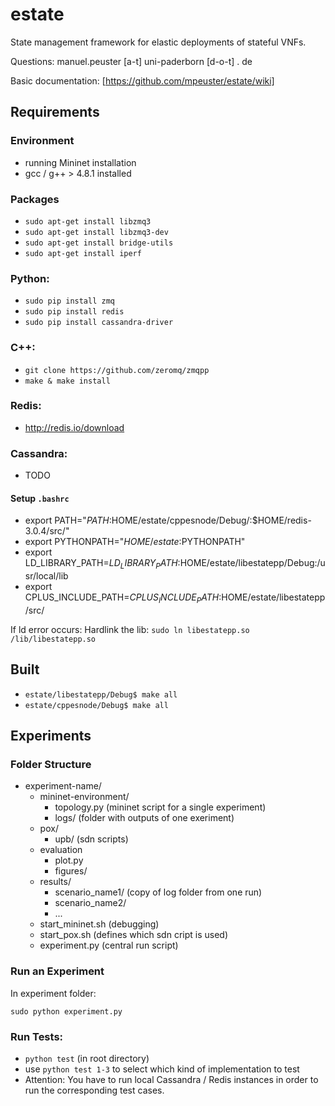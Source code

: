 # estate
State management framework for elastic deployments of stateful VNFs.

Questions: manuel.peuster [a-t] uni-paderborn [d-o-t] . de

Basic documentation: [https://github.com/mpeuster/estate/wiki]

## Requirements

### Environment
* running Mininet installation
* gcc / g++ > 4.8.1 installed

### Packages
* `sudo apt-get install libzmq3`
* `sudo apt-get install libzmq3-dev`
* `sudo apt-get install bridge-utils`
* `sudo apt-get install iperf`

### Python:
* `sudo pip install zmq`
* `sudo pip install redis`
* `sudo pip install cassandra-driver`

### C++:
* `git clone https://github.com/zeromq/zmqpp`
 * `make & make install`

### Redis:
* http://redis.io/download

### Cassandra:
* TODO


#### Setup `.bashrc`
* export PATH="$PATH:$HOME/estate/cppesnode/Debug/:$HOME/redis-3.0.4/src/"
* export PYTHONPATH="$HOME/estate:$PYTHONPATH"
* export LD_LIBRARY_PATH=$LD_LIBRARY_PATH:$HOME/estate/libestatepp/Debug:/usr/local/lib
* export CPLUS_INCLUDE_PATH=$CPLUS_INCLUDE_PATH:$HOME/estate/libestatepp/src/

If ld error occurs: Hardlink the lib: `sudo ln libestatepp.so /lib/libestatepp.so`

## Built
* `estate/libestatepp/Debug$ make all`
* `estate/cppesnode/Debug$ make all`

## Experiments
### Folder Structure

* experiment-name/
	* mininet-environment/
		- topology.py (mininet script for a single experiment)
		- logs/ (folder with outputs of one exeriment)
	* pox/
		- upb/ (sdn scripts)
	* evaluation
		- plot.py
		- figures/
	* results/
		- scenario_name1/ (copy of log folder from one run)
		- scenario_name2/
		- ...
	* start_mininet.sh (debugging)
	* start_pox.sh (defines which sdn cript is used)
	* experiment.py (central run script)


### Run an Experiment

In experiment folder:

`sudo python experiment.py`

### Run Tests:
* `python test` (in root directory)
 * use `python test 1-3` to select which kind of implementation to test
 * Attention: You have to run local Cassandra / Redis instances in order to run the corresponding test cases.

